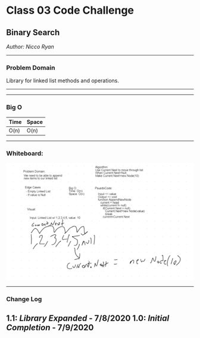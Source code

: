 # Class 03 Code Challenge

## Binary Search
*Author: Nicco Ryan*

---

### Problem Domain
Library for linked list methods and operations.

---

---

### Big O


| Time | Space |
| :----------- | :----------- |
| O(n) | O(n) |


---
### Whiteboard:
![Whiteboard](assets/CodeChallenge06WB.png)

---

### Change Log
1.1: *Library Expanded* - 7/8/2020 
1.0: *Initial Completion* - 7/9/2020 
---
